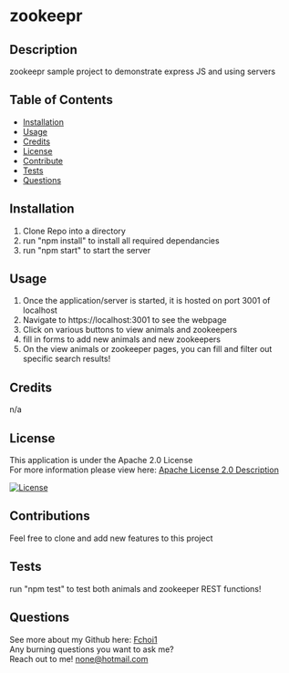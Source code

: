 # zookeepr

## Description
zookeepr sample project to demonstrate express JS and using servers

## Table of Contents
  * [Installation](#installation)
  * [Usage](#usage)
  * [Credits](#credits)
  * [License](#license)
  * [Contribute](#contributions)
  * [Tests](#tests)
  * [Questions](#questions)

## Installation
  1. Clone Repo into a directory 
  2. run "npm install" to install all required dependancies 
  3. run "npm start" to start the server

## Usage
  1. Once the application/server is started, it is hosted on port 3001 of localhost 
  2. Navigate to https://localhost:3001 to see the webpage 
  3. Click on various buttons to view animals and zookeepers 
  4. fill in forms to add new animals and new zookeepers 
  5. On the view animals or zookeeper pages, you can fill and filter out specific search results!

## Credits
n/a

## License
This application is under the Apache 2.0 License  
For more information please view here: [Apache License 2.0 Description](https://choosealicense.com/licenses/apache-2.0/)

[![License](https://img.shields.io/badge/License-Apache_2.0-blue.svg)](https://opensource.org/licenses/Apache-2.0)

## Contributions
Feel free to clone and add new features to this project

## Tests
  run "npm test" to test both animals and zookeeper REST functions!

## Questions

See more about my Github here:  [Fchoi1](https://www.github.com/Fchoi1)  
Any burning questions you want to ask me?  
Reach out to me! [none@hotmail.com](mailto:none@hotmail.com)
